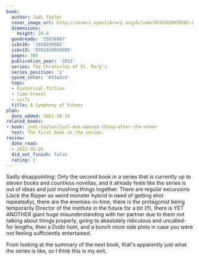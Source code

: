 ```yaml
---
book:
  author: Jodi Taylor
  cover_image_url: http://covers.openlibrary.org/b/isbn/9781910939505-L.jpg
  dimensions:
    height: 20.0
  goodreads: '25876967'
  isbn10: '1910939501'
  isbn13: '9781910939505'
  pages: 300
  publication_year: '2013'
  series: The Chronicles of St. Mary's
  series_position: '2'
  spine_color: '#33a2cd'
  tags:
  - historical-fiction
  - time-travel
  - scifi
  title: A Symphony of Echoes
plan:
  date_added: 2021-10-31
related_books:
- book: jodi-taylor/just-one-damned-thing-after-the-other
  text: The first book in the series.
review:
  date_read:
  - 2022-01-26
  did_not_finish: false
  rating: 2
---
```


Sadly disappointing: Only the second book in a series that is currently up to eleven books and countless novellas, and
it already feels like the series is out of ideas and just mushing things together. There are regular excursions (Jack
the Ripper as weird monster hybrid in need of getting shot repeatedly), there are the enemies-in-time, there is the
protagonist being temporarily Director of the institute in the future for a bit (!!), there is YET ANOTHER giant huge
misunderstanding with her partner due to them not talking about things properly, going to absolutely ridiculous and
uncalled-for lengths, then a Dodo hunt, and a bunch more side plots in case you were not feeling sufficiently
entertained.

From looking at the summary of the next book, that's apparently just what the series is like, so I think this is my
exit.
